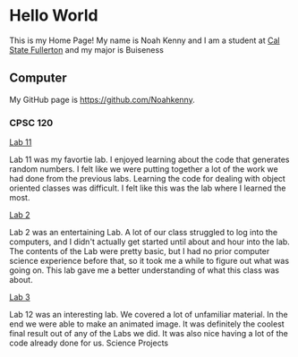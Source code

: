 # Hello World

This is my Home Page! My name is Noah Kenny and I am a student at [Cal State Fullerton](http://www.fullerton.edu/) and my major is Buiseness

## Computer

My GitHub page is https://github.com/Noahkenny. 
### CPSC 120

   [Lab 11](https://csufullerton.instructure.com/courses/3381162/assignments/34697637)
 
 Lab 11 was my favortie lab. I enjoyed learning about the code that generates random numbers. I felt like we were putting together a lot of the work we had done from the previous labs. Learning the code for dealing with object oriented classes was difficult. I felt like this was the lab where I learned the most.
    
 [Lab 2](https://csufullerton.instructure.com/courses/3381162/assignments/34485143)
 
 Lab 2 was an entertaining Lab. A lot of our class struggled to log into the computers, and I didn't actually get started until about and hour into the lab. The contents of the Lab were pretty basic, but I had no prior computer science experience before that, so it took me a while to figure out what was going on. This lab gave me a better understanding of what this class was about.
 
 [Lab 3](https://csufullerton.instructure.com/courses/3381162/assignments/34727919)
 
  Lab 12 was an interesting lab. We covered a lot of unfamiliar material. In the end we were able to make an animated image. It was definitely the coolest final result out of any of the Labs we did. It was also nice having a lot of the code already done for us. Science Projects
